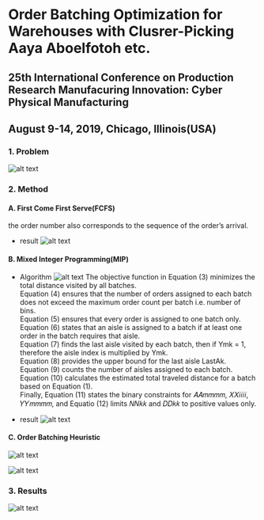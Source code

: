 Order Batching Optimization for Warehouses with Clusrer-Picking   
Aaya Aboelfotoh etc.
===================================================================

## 25th International Conference on Production Research Manufacuring Innovation: Cyber Physical Manufacturing
## August 9-14, 2019, Chicago, Illinois(USA)

### 1. Problem
![alt text](/Study/Python/Machine_Learning/Paper/order_batching_optimization/problem_img.png)   


### 2. Method
#### A. First Come First Serve(FCFS)
the order number also corresponds to the sequence of the order’s arrival.   
- result
![alt text](/Study/Python/Machine_Learning/Paper/order_batching_optimization/FCFS_result.png)

#### B. Mixed Integer Programming(MIP)
- Algorithm
![alt text](/Study/Python/Machine_Learning/Paper/order_batching_optimization/MIP.png)
The objective function in Equation (3) minimizes the total distance visited by all batches.   
Equation (4) ensures that the number of orders assigned to each batch does not exceed the maximum order count per batch i.e. number of bins.    
Equation (5) ensures that every order is assigned to one batch only. 
Equation (6) states that an aisle is assigned to a batch if at least one order in the batch requires that aisle.    
Equation (7) finds the last aisle visited by each batch,
then if Ymk = 1, therefore the aisle index is multiplied by Ymk.    
Equation (8) provides the upper bound for the last
aisle LastAk.   
Equation (9) counts the number of aisles assigned to each batch.   
Equation (10) calculates the estimated total traveled distance for a batch based on Equation (1).    
Finally, Equation (11) states the binary constraints for
𝐴𝐴𝑚𝑚𝑚𝑚, 𝑋𝑋𝑖𝑖𝑖𝑖, 𝑌𝑌𝑚𝑚𝑚𝑚, and Equatio (12) limits 𝑁𝑁𝑘𝑘 and 𝐷𝐷𝑘𝑘 to positive values only.   

- result
![alt text](/Study/Python/Machine_Learning/Paper/order_batching_optimization/MIP_result.png)

#### C. Order Batching Heuristic
![alt text](/Study/Python/Machine_Learning/Paper/order_batching_optimization/Heurisric.png)

![alt text](/Study/Python/Machine_Learning/Paper/order_batching_optimization/heuristic_result.png)

### 3. Results

![alt text](/Study/Python/Machine_Learning/Paper/order_batching_optimization/Results_methods.png)